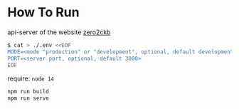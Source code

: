 # How To Run

api-server of the website [zero2ckb](https://zero2ckb.ckbapp.dev/)

```sh
$ cat > ./.env <<EOF
MODE=<mode "production" or "development", optional, default development, will effect the chain scripts info in lumos-config.json>
PORT=<server port, optional, default 3000>
EOF
```

require: `node 14`

```sh
npm run build
npm run serve
```
